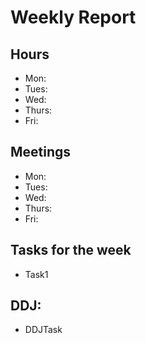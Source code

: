 # Weekly Report
## Hours
* Mon:
* Tues:
* Wed:
* Thurs:
* Fri:

## Meetings
* Mon:
* Tues:
* Wed:
* Thurs:
* Fri:

## Tasks for the week
* Task1

## DDJ:
* DDJTask

<!-- date: $today -->
